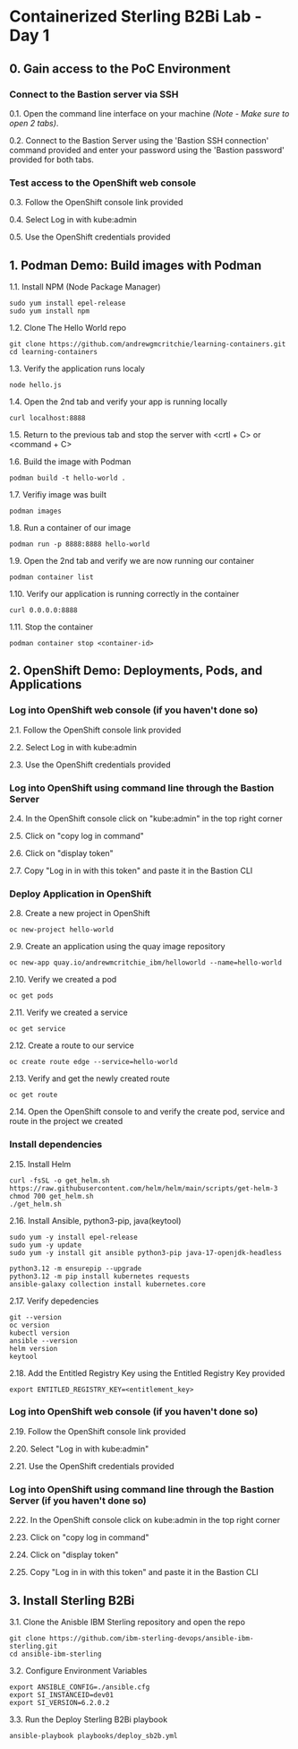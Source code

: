# Containerized Sterling B2Bi Lab - Day 1

## **0. Gain access to the PoC Environment**

### Connect to the Bastion server via SSH
0.1. Open the command line interface on your machine *(Note - Make sure to open 2 tabs)*.

0.2. Connect to the Bastion Server using the 'Bastion SSH connection' command provided and enter your password using the 'Bastion password' provided for both tabs.

### Test access to the OpenShift web console
0.3. Follow the OpenShift console link provided

0.4. Select Log in with kube:admin

0.5. Use the OpenShift credentials provided

## **1. Podman Demo: Build images with Podman**

1.1. Install NPM (Node Package Manager)
    
    sudo yum install epel-release
    sudo yum install npm

1.2. Clone The Hello World repo

    git clone https://github.com/andrewgmcritchie/learning-containers.git
    cd learning-containers

1.3. Verify the application runs localy

    node hello.js

1.4. Open the 2nd tab and verify your app is running locally
    
    curl localhost:8888

1.5. Return to the previous tab and stop the server with <crtl + C> or <command + C>

1.6. Build the image with Podman

    podman build -t hello-world .

1.7. Verifiy image was built

    podman images

1.8. Run a container of our image

    podman run -p 8888:8888 hello-world

1.9. Open the 2nd tab and verify we are now running our container

    podman container list

1.10. Verify our application is running correctly in the container

    curl 0.0.0.0:8888

1.11. Stop the container

    podman container stop <container-id>

## **2. OpenShift Demo: Deployments, Pods, and Applications**

### Log into OpenShift web console (if you haven't done so)
2.1. Follow the OpenShift console link provided

2.2. Select Log in with kube:admin

2.3. Use the OpenShift credentials provided

### Log into OpenShift using command line through the Bastion Server
2.4. In the OpenShift console click on "kube:admin" in the top right corner

2.5. Click on "copy log in command"

2.6. Click on "display token"

2.7. Copy "Log in in with this token" and paste it in the Bastion CLI

### Deploy Application in OpenShift

2.8. Create a new project in OpenShift

    oc new-project hello-world

2.9. Create an application using the quay image repository

    oc new-app quay.io/andrewmcritchie_ibm/helloworld --name=hello-world

2.10. Verify we created a pod
    
    oc get pods

2.11. Verify we created a service
    
    oc get service

2.12. Create a route to our service

    oc create route edge --service=hello-world

2.13. Verify and get the newly created route

    oc get route
    
2.14. Open the OpenShift console to and verify the create pod, service and route in the project we created


### Install dependencies

2.15. Install Helm
    
    curl -fsSL -o get_helm.sh https://raw.githubusercontent.com/helm/helm/main/scripts/get-helm-3
    chmod 700 get_helm.sh
    ./get_helm.sh

2.16. Install Ansible, python3-pip, java(keytool)
    
    sudo yum -y install epel-release
    sudo yum -y update
    sudo yum -y install git ansible python3-pip java-17-openjdk-headless

    python3.12 -m ensurepip --upgrade
    python3.12 -m pip install kubernetes requests
    ansible-galaxy collection install kubernetes.core

2.17. Verify depedencies

    git --version
    oc version
    kubectl version
    ansible --version
    helm version
    keytool

2.18. Add the Entitled Registry Key using the Entitled Registry Key provided
    
    export ENTITLED_REGISTRY_KEY=<entitlement_key>

### Log into OpenShift web console (if you haven't done so)
2.19. Follow the OpenShift console link provided

2.20. Select "Log in with kube:admin"

2.21. Use the OpenShift credentials provided

### Log into OpenShift using command line through the Bastion Server (if you haven't done so)
2.22. In the OpenShift console click on kube:admin in the top right corner

2.23. Click on "copy log in command"

2.24. Click on "display token"

2.25. Copy "Log in in with this token" and paste it in the Bastion CLI  

## **3. Install Sterling B2Bi**

3.1. Clone the Anisble IBM Sterling repository and open the repo
    
    git clone https://github.com/ibm-sterling-devops/ansible-ibm-sterling.git
    cd ansible-ibm-sterling
    
3.2. Configure Environment Variables
    
    export ANSIBLE_CONFIG=./ansible.cfg
    export SI_INSTANCEID=dev01
    export SI_VERSION=6.2.0.2
    
3.3. Run the Deploy Sterling B2Bi playbook
    
    ansible-playbook playbooks/deploy_sb2b.yml
